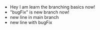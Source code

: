 - Hey I am learn the branching basics now!
- "bugFix" is new branch now!
- new line in main branch
- new line with bugFix